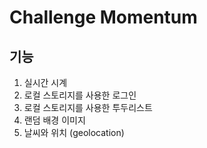 # Challenge Momentum 

## 기능

1. 실시간 시계  
2. 로컬 스토리지를 사용한 로그인  
3. 로컬 스토리지를 사용한 투두리스트  
4. 랜덤 배경 이미지  
5. 날씨와 위치 (geolocation)
